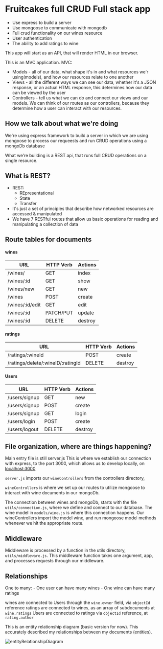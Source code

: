 # Fruitcakes full CRUD Full stack app

- Use express to build a server
- Use mongoose to communicate with mongodb
- Full crud functionality on our wines resource
- User authentication
- The ability to add ratings to wine

This app will start as an API, that will render HTML in our browser. 

This is an MVC application. 
MVC: 
- Models - all of our data, what shape it's in and what resources we'r using(models), and how our resources relate to one another
- Views - all the different ways we can see our data, whether it's a JSON response, or an actual HTML response, this determines how our data can be viewed by the user
- Controllers - tell us what we can do and connect our views and our models. We can think of our routes as our controllers, because they determine how a user can interact with our resources.

## How we talk about what we're doing
We're using express framework to build a server in which we are using mongoose to process our requeests and run CRUD operations using a mongoDb database

What we're building is a REST api, that runs full CRUD operations on a single resource.

## What is REST?
- REST:
    - REpresentational 
    - State
    - Transfer
- It's just a set of principles that describe how networked resources are accessed & manipulated
- We have 7 RESTful routes that allow us basic operations for reading and manipulating a collection of data

## Route tables for documents
#### wines

| **URL**              | **HTTP Verb** |**Actions**|
|----------------------|---------------|-----------|
| /wines/             | GET           | index
| /wines/:id          | GET           | show
| /wines/new          | GET           | new
| /wines              | POST          | create
| /wines/:id/edit     | GET           | edit
| /wines/:id          | PATCH/PUT     | update
| /wines/:id          | DELETE        | destroy   |

#### ratings

| **URL**              | **HTTP Verb** |**Actions**|
|----------------------------------------|---------------|-----------|
| /ratings/:wineId                     | POST          | create
| /ratings/delete/:wineID/:ratingId   | DELETE        | destroy   |


#### Users

| **URL**              | **HTTP Verb** |**Actions**|
|----------------------|---------------|-----------|
| /users/signup        | GET           | new    
| /users/signup        | POST          | create    
| /users/signup        | GET           | login   
| /users/login         | POST          | create
| /users/logout        | DELETE        | destroy   |



## File organization, where are things happening?

Main entry file is still server.js
This is where we establish our connection with express, to the port 3000, which allows us to develop locally, on [localhost:3000](http://localhost:3000/)

`server.js` imports our `wineControllers` from the controllers directory, 

`wineControllers` is where we set up our routes to utilize mongoose to interact with wine documents in our mongoDb.

The connection between wines and mongoDb, starts with the file `utils/connection.js`, where we define and connect to our database. The wine model in `models/wine.js` is where this connection happens. Our wineControllers import the model wine, and run mongoose model methods whenever we hit the appropriate route.

## Middleware

Middleware is processed by a function in the utils directory, `utils/middleware.js`. This middleware function takes one argument, app, and processes requests through our middleware.

## Relationships
One to many:
    - One user can have many wines
    - One wine can have many ratings

wines are connected to Users through the `wine.owner` field, via `objectId` reference
ratings are connected to wines, as an array of subdocuments at `wine.ratings`
Users are connected to ratings via `objectId` reference, at `rating.author`

This is an entity relationship diagram (basic version for now). This accurately described my relationships between my documents (entities). 

![entityRelationshipDiagram](images/image.png)
